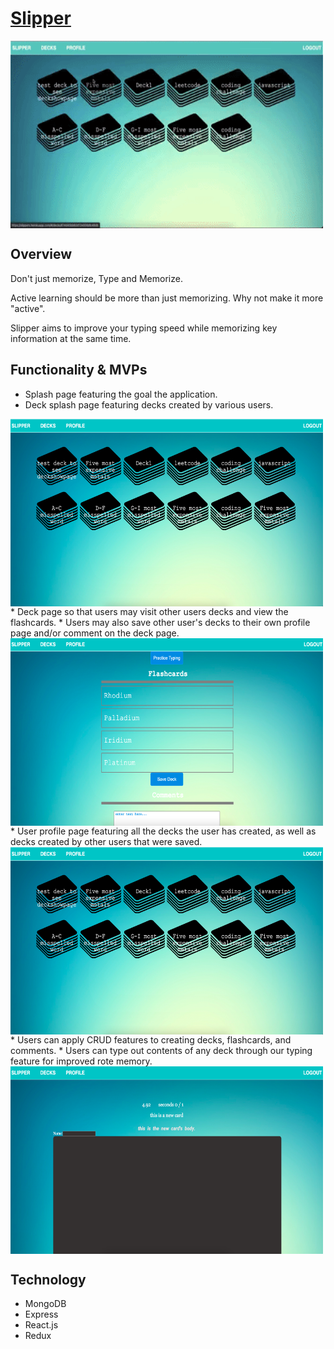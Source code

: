 # [Slipper](https://slippers.herokuapp.com/)

<img align="center" width="500" height="300" src="https://github.com/ccy1563/Flashcard-Wars/blob/main/slipper.gif">

## Overview
Don't just memorize, Type and Memorize.

Active learning should be more than just memorizing. Why not make it more "active". 

Slipper aims to improve your typing speed while memorizing key information at the same time.

## Functionality & MVPs
* Splash page featuring the goal the application.
* Deck splash page featuring decks created by various users.
<img align="center" width="500" height="300" src="https://github.com/ccy1563/Flashcard-Wars/blob/main/deck_splash.jpg">
* Deck page so that users may visit other users decks and view the flashcards. 
* Users may also save other user's decks to their own profile page and/or comment on the deck page.
<img align="center" width="500" height="300" src="https://github.com/ccy1563/Flashcard-Wars/blob/main/flashcard_show.jpg">
* User profile page featuring all the decks the user has created, as well as decks created by other users that were saved.
<img align="center" width="500" height="300" src="https://github.com/ccy1563/Flashcard-Wars/blob/main/deck_splash.jpg">
* Users can apply CRUD features to creating decks, flashcards, and comments.
* Users can type out contents of any deck through our typing feature for improved rote memory.
<img align="center" width="500" height="300" src="https://github.com/ccy1563/Flashcard-Wars/blob/main/typing.jpg">

## Technology
* MongoDB
* Express
* React.js
* Redux
